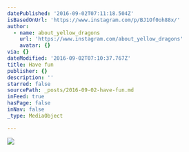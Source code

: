 ```yaml
---
datePublished: '2016-09-02T07:11:18.504Z'
isBasedOnUrl: 'https://www.instagram.com/p/BJ1Of0oh88x/'
author:
  - name: about_yellow_dragons
    url: 'https://www.instagram.com/about_yellow_dragons'
    avatar: {}
via: {}
dateModified: '2016-09-02T07:10:37.767Z'
title: Have fun
publisher: {}
description: ''
starred: false
sourcePath: _posts/2016-09-02-have-fun.md
inFeed: true
hasPage: false
inNav: false
_type: MediaObject

---
```

![](https://imgflo.herokuapp.com/graph/2b2431f8e7ba7b0/cb4cc125f08f989978d51af768a9e86e/noop.jpg?input=https%3A%2F%2Fscontent.cdninstagram.com%2Ft51.2885-15%2Fs640x640%2Fsh0.08%2Fe35%2F14099393_1785203055027532_1884352284_n.jpg%3Fig_cache_key%3DMTMzMDAzMzAyNDQyNzM0Nzc2MQ%253D%253D.2)